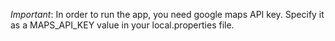 _Important_: In order to run the app, you need google maps API key. Specify it as a MAPS_API_KEY value in your local.properties file. 
